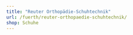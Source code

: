 ```yaml
---
title: "Reuter Orthopädie-Schuhtechnik"
url: /fuerth/reuter-orthopaedie-schuhtechnik/
shop: Schuhe
---
```

